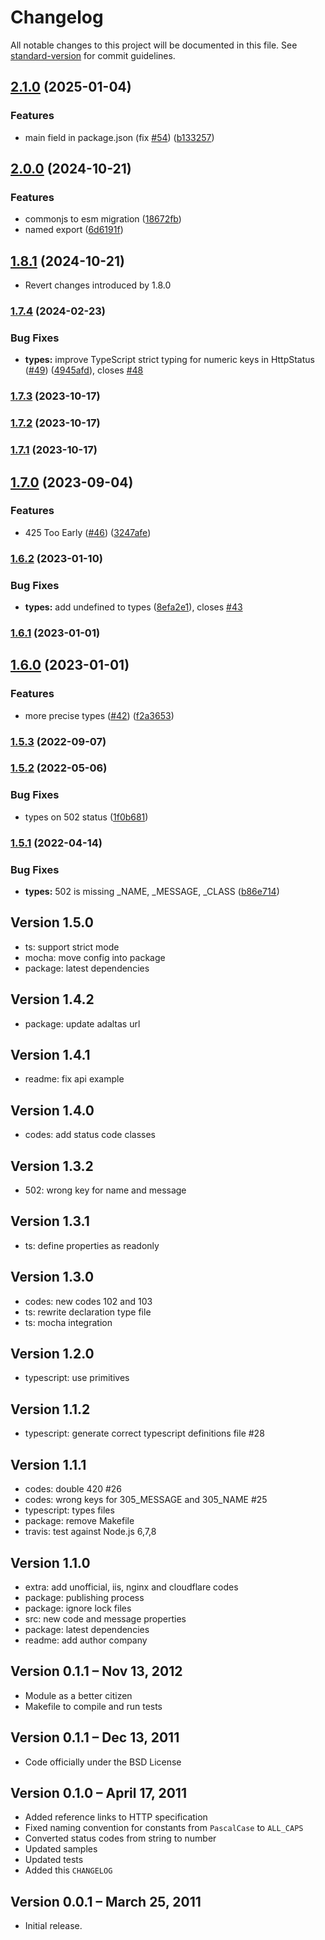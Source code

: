 # Changelog

All notable changes to this project will be documented in this file. See [standard-version](https://github.com/conventional-changelog/standard-version) for commit guidelines.

## [2.1.0](https://github.com/adaltas/node-http-status/compare/v2.0.0...v2.1.0) (2025-01-04)

### Features

- main field in package.json (fix [#54](https://github.com/adaltas/node-http-status/issues/54)) ([b133257](https://github.com/adaltas/node-http-status/commit/b1332576565b8dde184979e581759edfb787b0b1))

## [2.0.0](https://github.com/adaltas/node-http-status/compare/v1.8.1...v2.0.0) (2024-10-21)

### Features

- commonjs to esm migration ([18672fb](https://github.com/adaltas/node-http-status/commit/18672fba5edf511f8e3270ad7c9d42ab3d530e6a))
- named export ([6d6191f](https://github.com/adaltas/node-http-status/commit/6d6191f698cafbf596cb78eb3ecda57ab86f7893))

## [1.8.1](https://github.com/adaltas/node-http-status/compare/v1.7.4...v1.8.0) (2024-10-21)

- Revert changes introduced by 1.8.0

### [1.7.4](https://github.com/adaltas/node-http-status/compare/v1.7.3...v1.7.4) (2024-02-23)

### Bug Fixes

- **types:** improve TypeScript strict typing for numeric keys in HttpStatus ([#49](https://github.com/adaltas/node-http-status/issues/49)) ([4945afd](https://github.com/adaltas/node-http-status/commit/4945afdc1f8aaba59fbc95983e7a2934238dab24)), closes [#48](https://github.com/adaltas/node-http-status/issues/48)

### [1.7.3](https://github.com/adaltas/node-http-status/compare/v1.7.2...v1.7.3) (2023-10-17)

### [1.7.2](https://github.com/adaltas/node-http-status/compare/v1.7.1...v1.7.2) (2023-10-17)

### [1.7.1](https://github.com/adaltas/node-http-status/compare/v1.7.0...v1.7.1) (2023-10-17)

## [1.7.0](https://github.com/adaltas/node-http-status/compare/v1.6.2...v1.7.0) (2023-09-04)

### Features

- 425 Too Early ([#46](https://github.com/adaltas/node-http-status/issues/46)) ([3247afe](https://github.com/adaltas/node-http-status/commit/3247afe9c5497d2b983e407b5051ae25a3f53387))

### [1.6.2](https://github.com/adaltas/node-http-status/compare/v1.6.1...v1.6.2) (2023-01-10)

### Bug Fixes

- **types:** add undefined to types ([8efa2e1](https://github.com/adaltas/node-http-status/commit/8efa2e1e977cc75a64d71217ef454312db206edb)), closes [#43](https://github.com/adaltas/node-http-status/issues/43)

### [1.6.1](https://github.com/adaltas/node-http-status/compare/v1.6.0...v1.6.1) (2023-01-01)

## [1.6.0](https://github.com/adaltas/node-http-status/compare/v1.5.3...v1.6.0) (2023-01-01)

### Features

- more precise types ([#42](https://github.com/adaltas/node-http-status/issues/42)) ([f2a3653](https://github.com/adaltas/node-http-status/commit/f2a3653aa6aee1340280a96ff5b08bef99548248))

### [1.5.3](https://github.com/adaltas/node-http-status/compare/v1.5.2...v1.5.3) (2022-09-07)

### [1.5.2](https://github.com/adaltas/node-http-status/compare/v1.5.1...v1.5.2) (2022-05-06)

### Bug Fixes

- types on 502 status ([1f0b681](https://github.com/adaltas/node-http-status/commit/1f0b681e021d3f77e1594dd1329a178f6905ebe7))

### [1.5.1](https://github.com/adaltas/node-http-status/compare/v1.5.0...v1.5.1) (2022-04-14)

### Bug Fixes

- **types:** 502 is missing \_NAME, \_MESSAGE, \_CLASS ([b86e714](https://github.com/adaltas/node-http-status/commit/b86e714db1ef41c0e841c9c96096d0288378d048))

## Version 1.5.0

- ts: support strict mode
- mocha: move config into package
- package: latest dependencies

## Version 1.4.2

- package: update adaltas url

## Version 1.4.1

- readme: fix api example

## Version 1.4.0

- codes: add status code classes

## Version 1.3.2

- 502: wrong key for name and message

## Version 1.3.1

- ts: define properties as readonly

## Version 1.3.0

- codes: new codes 102 and 103
- ts: rewrite declaration type file
- ts: mocha integration

## Version 1.2.0

- typescript: use primitives

## Version 1.1.2

- typescript: generate correct typescript definitions file #28

## Version 1.1.1

- codes: double 420 #26
- codes: wrong keys for 305_MESSAGE and 305_NAME #25
- typescript: types files
- package: remove Makefile
- travis: test against Node.js 6,7,8

## Version 1.1.0

- extra: add unofficial, iis, nginx and cloudflare codes
- package: publishing process
- package: ignore lock files
- src: new code and message properties
- package: latest dependencies
- readme: add author company

## Version 0.1.1 – Nov 13, 2012

- Module as a better citizen
- Makefile to compile and run tests

## Version 0.1.1 – Dec 13, 2011

- Code officially under the BSD License

## Version 0.1.0 – April 17, 2011

- Added reference links to HTTP specification
- Fixed naming convention for constants from `PascalCase` to `ALL_CAPS`
- Converted status codes from string to number
- Updated samples
- Updated tests
- Added this `CHANGELOG`

## Version 0.0.1 – March 25, 2011

- Initial release.
